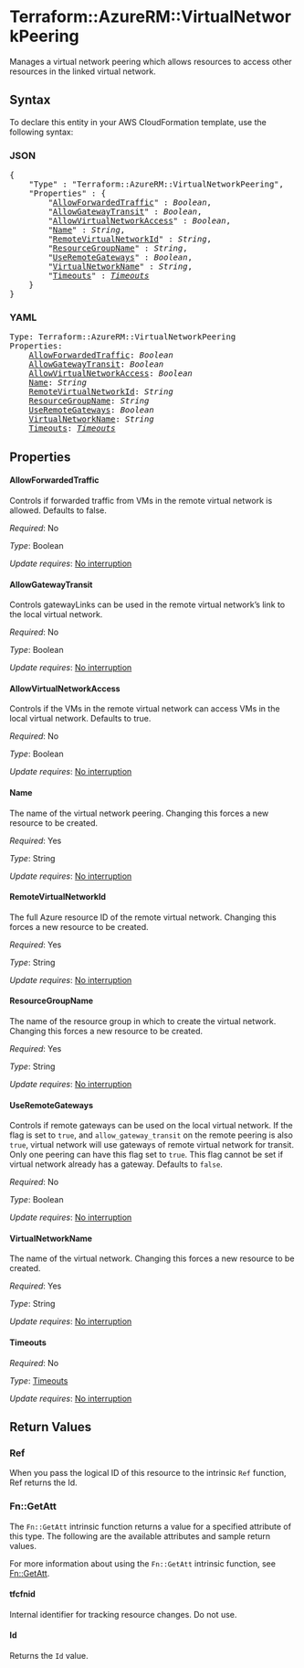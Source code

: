 # Terraform::AzureRM::VirtualNetworkPeering

Manages a virtual network peering which allows resources to access other
resources in the linked virtual network.

## Syntax

To declare this entity in your AWS CloudFormation template, use the following syntax:

### JSON

<pre>
{
    "Type" : "Terraform::AzureRM::VirtualNetworkPeering",
    "Properties" : {
        "<a href="#allowforwardedtraffic" title="AllowForwardedTraffic">AllowForwardedTraffic</a>" : <i>Boolean</i>,
        "<a href="#allowgatewaytransit" title="AllowGatewayTransit">AllowGatewayTransit</a>" : <i>Boolean</i>,
        "<a href="#allowvirtualnetworkaccess" title="AllowVirtualNetworkAccess">AllowVirtualNetworkAccess</a>" : <i>Boolean</i>,
        "<a href="#name" title="Name">Name</a>" : <i>String</i>,
        "<a href="#remotevirtualnetworkid" title="RemoteVirtualNetworkId">RemoteVirtualNetworkId</a>" : <i>String</i>,
        "<a href="#resourcegroupname" title="ResourceGroupName">ResourceGroupName</a>" : <i>String</i>,
        "<a href="#useremotegateways" title="UseRemoteGateways">UseRemoteGateways</a>" : <i>Boolean</i>,
        "<a href="#virtualnetworkname" title="VirtualNetworkName">VirtualNetworkName</a>" : <i>String</i>,
        "<a href="#timeouts" title="Timeouts">Timeouts</a>" : <i><a href="timeouts.md">Timeouts</a></i>
    }
}
</pre>

### YAML

<pre>
Type: Terraform::AzureRM::VirtualNetworkPeering
Properties:
    <a href="#allowforwardedtraffic" title="AllowForwardedTraffic">AllowForwardedTraffic</a>: <i>Boolean</i>
    <a href="#allowgatewaytransit" title="AllowGatewayTransit">AllowGatewayTransit</a>: <i>Boolean</i>
    <a href="#allowvirtualnetworkaccess" title="AllowVirtualNetworkAccess">AllowVirtualNetworkAccess</a>: <i>Boolean</i>
    <a href="#name" title="Name">Name</a>: <i>String</i>
    <a href="#remotevirtualnetworkid" title="RemoteVirtualNetworkId">RemoteVirtualNetworkId</a>: <i>String</i>
    <a href="#resourcegroupname" title="ResourceGroupName">ResourceGroupName</a>: <i>String</i>
    <a href="#useremotegateways" title="UseRemoteGateways">UseRemoteGateways</a>: <i>Boolean</i>
    <a href="#virtualnetworkname" title="VirtualNetworkName">VirtualNetworkName</a>: <i>String</i>
    <a href="#timeouts" title="Timeouts">Timeouts</a>: <i><a href="timeouts.md">Timeouts</a></i>
</pre>

## Properties

#### AllowForwardedTraffic

Controls if forwarded traffic from  VMs
in the remote virtual network is allowed. Defaults to false.

_Required_: No

_Type_: Boolean

_Update requires_: [No interruption](https://docs.aws.amazon.com/AWSCloudFormation/latest/UserGuide/using-cfn-updating-stacks-update-behaviors.html#update-no-interrupt)

#### AllowGatewayTransit

Controls gatewayLinks can be used in the
remote virtual network’s link to the local virtual network.

_Required_: No

_Type_: Boolean

_Update requires_: [No interruption](https://docs.aws.amazon.com/AWSCloudFormation/latest/UserGuide/using-cfn-updating-stacks-update-behaviors.html#update-no-interrupt)

#### AllowVirtualNetworkAccess

Controls if the VMs in the remote
virtual network can access VMs in the local virtual network. Defaults to
true.

_Required_: No

_Type_: Boolean

_Update requires_: [No interruption](https://docs.aws.amazon.com/AWSCloudFormation/latest/UserGuide/using-cfn-updating-stacks-update-behaviors.html#update-no-interrupt)

#### Name

The name of the virtual network peering. Changing this
forces a new resource to be created.

_Required_: Yes

_Type_: String

_Update requires_: [No interruption](https://docs.aws.amazon.com/AWSCloudFormation/latest/UserGuide/using-cfn-updating-stacks-update-behaviors.html#update-no-interrupt)

#### RemoteVirtualNetworkId

The full Azure resource ID of the
remote virtual network.  Changing this forces a new resource to be created.

_Required_: Yes

_Type_: String

_Update requires_: [No interruption](https://docs.aws.amazon.com/AWSCloudFormation/latest/UserGuide/using-cfn-updating-stacks-update-behaviors.html#update-no-interrupt)

#### ResourceGroupName

The name of the resource group in which to
create the virtual network. Changing this forces a new resource to be
created.

_Required_: Yes

_Type_: String

_Update requires_: [No interruption](https://docs.aws.amazon.com/AWSCloudFormation/latest/UserGuide/using-cfn-updating-stacks-update-behaviors.html#update-no-interrupt)

#### UseRemoteGateways

Controls if remote gateways can be used on
the local virtual network. If the flag is set to `true`, and
`allow_gateway_transit` on the remote peering is also `true`, virtual network will
use gateways of remote virtual network for transit. Only one peering can
have this flag set to `true`. This flag cannot be set if virtual network
already has a gateway. Defaults to `false`.

_Required_: No

_Type_: Boolean

_Update requires_: [No interruption](https://docs.aws.amazon.com/AWSCloudFormation/latest/UserGuide/using-cfn-updating-stacks-update-behaviors.html#update-no-interrupt)

#### VirtualNetworkName

The name of the virtual network. Changing
this forces a new resource to be created.

_Required_: Yes

_Type_: String

_Update requires_: [No interruption](https://docs.aws.amazon.com/AWSCloudFormation/latest/UserGuide/using-cfn-updating-stacks-update-behaviors.html#update-no-interrupt)

#### Timeouts

_Required_: No

_Type_: <a href="timeouts.md">Timeouts</a>

_Update requires_: [No interruption](https://docs.aws.amazon.com/AWSCloudFormation/latest/UserGuide/using-cfn-updating-stacks-update-behaviors.html#update-no-interrupt)

## Return Values

### Ref

When you pass the logical ID of this resource to the intrinsic `Ref` function, Ref returns the Id.

### Fn::GetAtt

The `Fn::GetAtt` intrinsic function returns a value for a specified attribute of this type. The following are the available attributes and sample return values.

For more information about using the `Fn::GetAtt` intrinsic function, see [Fn::GetAtt](https://docs.aws.amazon.com/AWSCloudFormation/latest/UserGuide/intrinsic-function-reference-getatt.html).

#### tfcfnid

Internal identifier for tracking resource changes. Do not use.

#### Id

Returns the <code>Id</code> value.

